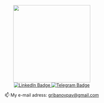 <div id="header" align="center">
  <img src="https://media.giphy.com/media/jdPMeyv9rn0hZHh8n9/giphy.gif" width="250"/>
</div>

<div id="badges" align="center">
  <a href="https://www.linkedin.com/in/pavel-gribanov-b65977264/">
    <img src="https://img.shields.io/badge/LinkedIn-9cf?style=for-the-badge&logo=linkedin&logoColor=black" alt="LinkedIn Badge"/>
  </a>
  <a href="https://t.me/Gribok90">
    <img src="https://img.shields.io/badge/Telegram-9cf?style=for-the-badge&logo=Telegram&logoColor=black" alt="Telegram Badge"/>
  </a> 
</div>
<p align='center'>
   📫 My e-mail adress: <a href='mailto:gribanovpav@gmail.com'>gribanovpav@gmail.com</a>
</p>
